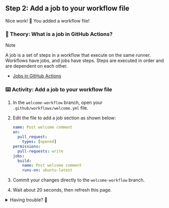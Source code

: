 ## Step 2: Add a job to your workflow file

Nice work! :tada: You added a workflow file!

### 📖 Theory: What is a job in GitHub Actions?

> [!NOTE]
> A job is a set of steps in a workflow that execute on the same runner. Workflows have jobs, and jobs have steps. Steps are executed in order and are dependent on each other.

- [Jobs in GitHub Actions](https://docs.github.com/en/actions/learn-github-actions/understanding-github-actions#jobs)

### ⌨️ Activity: Add a job to your workflow file

1. In the `welcome-workflow` branch, open your `.github/workflows/welcome.yml` file.
1. Edit the file to add a job section as shown below:

   ```yaml
   name: Post welcome comment
   on:
     pull_request:
       types: [opened]
   permissions:
     pull-requests: write
   jobs:
     build:
       name: Post welcome comment
       runs-on: ubuntu-latest
   ```

1. Commit your changes directly to the `welcome-workflow` branch.
1. Wait about 20 seconds, then refresh this page.

<details>
<summary>Having trouble? 🤷</summary><br/>

- Make sure the `jobs` section is properly indented in your YAML file.
- Confirm you are editing the correct file and branch.

</details>
